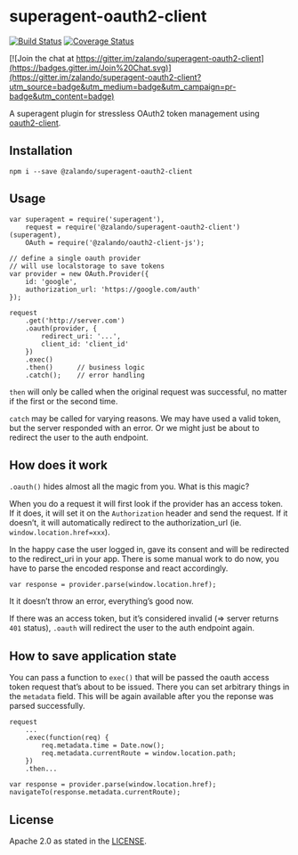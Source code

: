 # superagent-oauth2-client

[![Build Status](http://img.shields.io/travis/zalando/superagent-oauth2-client.svg)](https://travis-ci.org/zalando/superagent-oauth2-client) [![Coverage Status](https://coveralls.io/repos/zalando/superagent-oauth2-client/badge.svg)](https://coveralls.io/r/zalando/superagent-oauth2-client)

[![Join the chat at https://gitter.im/zalando/superagent-oauth2-client](https://badges.gitter.im/Join%20Chat.svg)](https://gitter.im/zalando/superagent-oauth2-client?utm_source=badge&utm_medium=badge&utm_campaign=pr-badge&utm_content=badge)

A superagent plugin for stressless OAuth2 token management using [oauth2-client](https://github.com/zalando/oauth2-client).

## Installation

    npm i --save @zalando/superagent-oauth2-client

## Usage

    var superagent = require('superagent'),
        request = require('@zalando/superagent-oauth2-client')(superagent),
        OAuth = require('@zalando/oauth2-client-js');

    // define a single oauth provider
    // will use localstorage to save tokens
    var provider = new OAuth.Provider({
        id: 'google',
        authorization_url: 'https://google.com/auth'
    });
    
    request
        .get('http://server.com')
        .oauth(provider, {
            redirect_uri: '...',
            client_id: 'client_id'
        })
        .exec()
        .then()      // business logic
        .catch();    // error handling

`then` will only be called when the original request was successful, no matter if the first or the second time.

`catch` may be called for varying reasons. We may have used a valid token, but the server responded with an error. Or we might just be about to redirect the user to the auth endpoint.

## How does it work

`.oauth()` hides almost all the magic from you. What is this magic?

When you do a request it will first look if the provider has an access token. If it does, it will set it on the `Authorization` header and send the request. If it doesn’t, it will automatically redirect to the authorization_url (ie. `window.location.href=xxx`).

In the happy case the user logged in, gave its consent and will be redirected to the redirect_uri in your app. There is some manual work to do now, you have to parse the encoded response and react accordingly.

    var response = provider.parse(window.location.href);

It it doesn’t throw an error, everything’s good now.

If there was an access token, but it’s considered invalid (=> server returns `401` status), `.oauth` will redirect the user to the auth endpoint again.

## How to save application state

You can pass a function to `exec()` that will be passed the oauth access token request that’s about to be issued. There you can set arbitrary things in the `metadata` field. This will be again available after you the reponse was parsed successfully.

    request
        ...
        .exec(function(req) {
            req.metadata.time = Date.now();
            req.metadata.currentRoute = window.location.path;
        })
        .then...

    var response = provider.parse(window.location.href);
    navigateTo(response.metadata.currentRoute);

## License

Apache 2.0 as stated in the [LICENSE](LICENSE).

